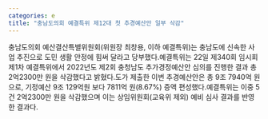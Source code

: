 ```yaml
---
categories: e
title: "충남도의회 예결특위 제12대 첫 추경예산안 일부 삭감"
---
```

충남도의회 예산결산특별위원회(위원장 최창용, 이하 예결특위)는 충남도에 신속한 사업 추진으로 도민 생활 안정에 힘써 달라고 당부했다.예결특위는 22일 제340회 임시회 제1차 예결특위에서 2022년도 제2회 충청남도 추가경정예산안 심의를 진행한 결과 총 2억2300만 원을 삭감했다고 밝혔다.도가 제출한 이번 추경예산안은 총 9조 7940억 원으로, 기정예산 9조 129억원 보다 7811억 원(8.67%) 증액 편성했다.예결특위는 이중 5건 2억2300만 원을 삭감했으며 이는 상임위원회(교육위 제외) 예비 심사 결과를 반영한 결과다.